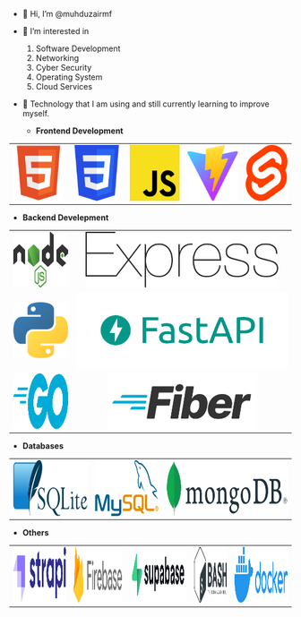- 👋 Hi, I’m @muhduzairmf

- 👀 I’m interested in 
  1. Software Development
  2. Networking
  3. Cyber Security
  4. Operating System
  5. Cloud Services

- 🌱 Technology that I am using and still currently learning to improve myself.
  - **Frontend Development**
<table>
    <tbody>
        <tr>
            <td align="center"><img style="height: 100px; width: auto;" src="assets/html.svg" alt="HTML" /></td>
            <td align="center"><img style="height: 100px; width: auto;" src="assets/css.svg" alt="CSS" /></td>
            <td align="center"><img style="height: 100px; width: auto;" src="assets/javascript.svg" alt="JavaScript" /></td>
            <td align="center"><img style="height: 100px; width: auto;" src="assets/vite.svg" alt="Vite" /></td>
            <td align="center"><img style="height: 100px; width: auto;" src="assets/svelte.svg" alt="Svelte" /></td>
        </tr>
    </tbody>
</table>

  - **Backend Develepment**
<table>
    <tbody>
        <tr>
            <td align="center"><img style="height: 100px; width: auto;" src="assets/nodejs.svg" alt="Node.js" /></td>
            <td align="center"><img style="height: 100px; width: auto;" src="assets/express.svg" alt="Express" /></td>
        </tr>
        <tr>
            <td align="center"><img style="height: 100px; width: auto;" src="assets/python.svg" alt="Python" /></td>
            <td align="center"><img src="assets/fastapi.png" alt="FastAPI" /></td>
        </tr>
        <tr>
            <td align="center"><img style="height: 100px; width: auto;" src="assets/go.svg" alt="Go" /></td>
            <td align="center"><img style="height: 100px; width: auto;" src="assets/fiber.svg" alt="Fiber" /></td>
        </tr>
    </tbody>
</table>


  - **Databases**
<table>
    <tbody>
        <tr>
            <td align="center"><img style="height: 100px; width: auto;" src="assets/sqlite.svg" alt="SQLite" /></td>
            <td align="center"><img style="height: 100px; width: auto;" src="assets/mysql.svg" alt="MySQL" /></td>
            <td align="center"><img style="height: 100px; width: auto;" src="assets/mongodb.svg" alt="MongoDB" /></td>
        </tr>
    </tbody>
</table>


  - **Others**
<table>
    <tbody>
        <tr>
            <td align="center"><img style="height: 100px; width: auto;" src="assets/strapi.svg" alt="Strapi" /></td>
            <td align="center"><img style="height: 100px; width: auto;" src="assets/firebase.svg" alt="Firebase" /></td>
            <td align="center"><img style="height: 100px; width: auto;" src="assets/supabase.svg" alt="Supabase" /></td>
            <td align="center"><img style="height: 100px; width: auto;" src="assets/bash.svg" alt="Bash" /></td>
            <td align="center"><img style="height: 100px; width: auto;" src="assets/docker.svg" alt="Docker" /></td>
        </tr>
    </tbody>
</table>
